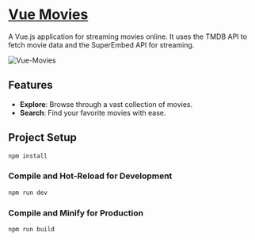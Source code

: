 # [Vue Movies](https://vue-movies-eight.vercel.app)

A Vue.js application for streaming movies online. It uses the TMDB API to fetch movie data and the SuperEmbed API for streaming. 

![Vue-Movies](https://github.com/sameera-madushan/Vue-Movies/assets/55880211/4195afb8-3f93-42c2-b9eb-1263a448870f)

## Features

- **Explore**: Browse through a vast collection of movies.
- **Search**: Find your favorite movies with ease.

## Project Setup

```sh
npm install
```

### Compile and Hot-Reload for Development

```sh
npm run dev
```

### Compile and Minify for Production

```sh
npm run build
```
